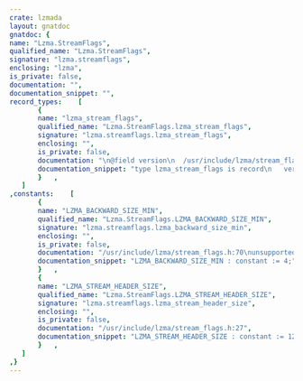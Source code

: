 ```yaml
---
crate: lzmada
layout: gnatdoc
gnatdoc: {
name: "Lzma.StreamFlags",
qualified_name: "Lzma.StreamFlags",
signature: "lzma.streamflags",
enclosing: "lzma",
is_private: false,
documentation: "",
documentation_snippet: "",
record_types:    [
       {
       name: "lzma_stream_flags",
       qualified_name: "Lzma.StreamFlags.lzma_stream_flags",
       signature: "lzma.streamflags.lzma_stream_flags",
       enclosing: "",
       is_private: false,
       documentation: "\n@field version\n  /usr/include/lzma/stream_flags.h:51\n@field backward_size\n  /usr/include/lzma/stream_flags.h:69\n@field check\n  /usr/include/lzma/stream_flags.h:79\n@field reserved_enum1\n  /usr/include/lzma/stream_flags.h:90\n@field reserved_enum2\n  /usr/include/lzma/stream_flags.h:91\n@field reserved_enum3\n  /usr/include/lzma/stream_flags.h:92\n@field reserved_enum4\n  /usr/include/lzma/stream_flags.h:93\n@field reserved_bool1\n  /usr/include/lzma/stream_flags.h:94\n@field reserved_bool2\n  /usr/include/lzma/stream_flags.h:95\n@field reserved_bool3\n  /usr/include/lzma/stream_flags.h:96\n@field reserved_bool4\n  /usr/include/lzma/stream_flags.h:97\n@field reserved_bool5\n  /usr/include/lzma/stream_flags.h:98\n@field reserved_bool6\n  /usr/include/lzma/stream_flags.h:99\n@field reserved_bool7\n  /usr/include/lzma/stream_flags.h:100\n@field reserved_bool8\n  /usr/include/lzma/stream_flags.h:101\n@field reserved_int1\n  /usr/include/lzma/stream_flags.h:102\n@field reserved_int2\n  /usr/include/lzma/stream_flags.h:103\n  /usr/include/lzma/stream_flags.h:105",
       documentation_snippet: "type lzma_stream_flags is record\n   version : aliased Interfaces.C.unsigned;\n   backward_size : aliased Lzma.Vli.lzma_vli;\n   check : aliased Lzma.Check.lzma_check;\n   reserved_enum1 : aliased Lzma.Base.lzma_reserved_enum_type;\n   reserved_enum2 : aliased Lzma.Base.lzma_reserved_enum_type;\n   reserved_enum3 : aliased Lzma.Base.lzma_reserved_enum_type;\n   reserved_enum4 : aliased Lzma.Base.lzma_reserved_enum_type;\n   reserved_bool1 : aliased Lzma.Base.lzma_bool;\n   reserved_bool2 : aliased Lzma.Base.lzma_bool;\n   reserved_bool3 : aliased Lzma.Base.lzma_bool;\n   reserved_bool4 : aliased Lzma.Base.lzma_bool;\n   reserved_bool5 : aliased Lzma.Base.lzma_bool;\n   reserved_bool6 : aliased Lzma.Base.lzma_bool;\n   reserved_bool7 : aliased Lzma.Base.lzma_bool;\n   reserved_bool8 : aliased Lzma.Base.lzma_bool;\n   reserved_int1 : aliased Interfaces.C.unsigned;\n   reserved_int2 : aliased Interfaces.C.unsigned;\nend record;",
       }   ,
   ]
,constants:    [
       {
       name: "LZMA_BACKWARD_SIZE_MIN",
       qualified_name: "Lzma.StreamFlags.LZMA_BACKWARD_SIZE_MIN",
       signature: "lzma.streamflags.lzma_backward_size_min",
       enclosing: "",
       is_private: false,
       documentation: "/usr/include/lzma/stream_flags.h:70\nunsupported macro: LZMA_BACKWARD_SIZE_MAX (LZMA_VLI_C(1) << 34)",
       documentation_snippet: "LZMA_BACKWARD_SIZE_MIN : constant := 4;",
       }   ,
       {
       name: "LZMA_STREAM_HEADER_SIZE",
       qualified_name: "Lzma.StreamFlags.LZMA_STREAM_HEADER_SIZE",
       signature: "lzma.streamflags.lzma_stream_header_size",
       enclosing: "",
       is_private: false,
       documentation: "/usr/include/lzma/stream_flags.h:27",
       documentation_snippet: "LZMA_STREAM_HEADER_SIZE : constant := 12;",
       }   ,
   ]
,}
---
```

